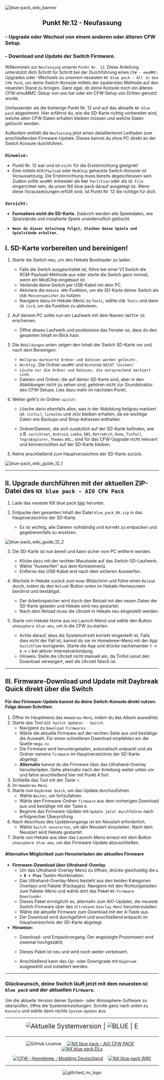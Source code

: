 ![blue-pack_wiki_banner](https://github.com/glitched-nx/blue_pack_NX/raw/blue_pack/blue_pack_NX_wiki/pics/blue-pack_wiki_banner.png)

<div align="center">

## Punkt Nr.12 - Neufassung
</div>

### - Upgrade oder Wechsel von einem anderen oder älteren CFW Setup.
### - Download und Update der Switch Firmware. 

Willkommen zur ```Neufassung``` unserer ```Punkt Nr. 12```. Diese Anleitung unterstützt dich Schritt für Schritt bei der Durchführung eines ```CFW - emuMMC```-Upgrades oder -Wechsels zu unserem neuesten ```NX blue pack - All in One CFW Pack```, um deine Switch-Konsole mittels der saubersten Methode auf den neuesten Stand zu bringen. Ganz egal, ob deine Konsole noch ein älteres CFW-emuMMC-Setup von uns hat oder ein CFW-Setup von Dritten genutzt wurde.

Umfassender als die bisherige Punkt Nr. 12 und auf das aktuelle ```NX blue pack``` abgestimmt. Hier erfährst du, wie die SD-Karte richtig vorbereitet wird, welche alten CFW-Daten erhalten bleiben müssen und welche Daten gelöscht werden.

Außerdem enthält die ```Neufassung``` jetzt einen detaillierteren Leitfaden zum anschließenden Firmware-Update. Dieses kannst du ohne PC direkt an der Switch Konsole durchführen.

### ```Hinweise:```
- Punkt Nr. 12 war und ist ```nicht``` für die Ersteinrichtung geeignet!
- Eine mittels ```RCM/Payload``` oder ```ModChip``` gehackte Switch-Konsole ist Voraussetzung. Die Ersteinrichtung muss bereits abgeschlossen sein. Zudem sollte ```emuMMC``` entweder als ```RAW Partition``` oder als ```SD File``` eingerichtet sein, da unser NX blue pack darauf ausgelegt ist. Wenn diese Voraussetzungen erfüllt sind, ist Punkt Nr. 12 die richtige für dich.

### ```Vorsicht:```
- **Formatiere nicht die SD-Karte.** Dadurch werden alle Spieledaten, wie Spielstände und installierte Spiele unwiderruflich gelöscht.

- **```Wenn du dieser Anleitung folgst, bleiben deine Spiele und Spielstände erhalten.```**

## I.    SD-Karte vorbereiten und bereinigen!

1. Starte die Switch neu, um den Hekate Bootloader zu laden.
   - Falls die Switch ausgeschaltet ist, führe bei einer V1 Switch die RCM-Payload-Methode aus oder starte die Switch ganz normal, wenn ein ModChip eingebaut ist.
   - Verbinde deine Switch per USB-Kabel mit dem PC.
   - Aktiviere die ```Hekate UMS```-Funktion, um die SD-Karte deiner Switch als ```USB-Massenspeicher``` zu nutzen:
   - Navigiere dazu im Hekate-Menü zu ```Tools```, wähle ```USB Tools``` und dann ```SD Card```, um die Funktion zu aktivieren.

2. Auf deinem PC sollte nun ein Laufwerk mit dem Namen ```SWITCH SD``` erscheinen. 
   - Öffne dieses Laufwerk und positioniere das Fenster so, dass du den gesamten Inhalt im Blick hast.

3. Die ```Abbildungen``` unten zeigen den Inhalt der Switch SD-Karte vor und nach dem Bereinigen:
   - ```Hellgrau markierte Ordner und Dateien werden gelöscht.```
   - ```Wichtig:``` Die Ordner ```emuMMC``` und ```Nintendo``` ```NICHT löschen!```
   - ```Lösche nur die Ordner und Dateien, die entsprechend markiert sind.```
   - Dateien und Ordner, die auf deiner SD-Karte sind, aber in den Abbildungen nicht zu sehen sind, gehören nicht zur Grundstruktur des CFW-Setups. Lies dazu mehr im nächsten Punkt.

4. Weiter geht's im Ordner ```switch```:
   - Lösche darin ebenfalls alles, was in der Abbildung hellgrau markiert ist. ```tinfoil```, ```linkalho``` und ```JKSV``` bleiben erhalten, da sie wichtige Daten wie Backups und Shop-Adressen enthalten.

   - Ordner/Dateien, die sich zusätzlich auf der SD-Karte befinden, wie z.B. ```switchroot```, ```Android```, ```Lakka```, ```DBI```, ```RetroArch```, ```Roms```, ```Tinfoil```, ```TegraExplorer```, ```Themes``` etc., sind für das CFW-Upgrade nicht relevant und können/sollten auf der SD-Karte bleiben.

5. Kehre anschließend zum Hauptverzeichnis der SD-Karte zurück.

![blue-pack_wiki_guide_12_1](https://github.com/glitched-nx/blue_pack_NX/raw/blue_pack/blue_pack_NX_wiki/pics/guide_12_pic_1.png)

---

## II. Upgrade durchführen mit der aktuellen ZIP-Datei des ```NX blue pack - AIO CFW Pack```

1. Lade das neueste NX blue pack [hier](https://github.com/glitched-nx/blue_pack_NX/releases/latest) herunter.

2. Entpacke den gesamten Inhalt der Datei ```blue_pack_NX.zip``` in das Hauptverzeichnis der SD-Karte.
   - Es ist wichtig, alle Dateien vollständig und korrekt zu entpacken und gegebenenfalls zu ersetzen.

![blue-pack_wiki_guide_12_2](https://github.com/glitched-nx/blue_pack_NX/raw/blue_pack/blue_pack_NX_wiki/pics/guide_12_pic_2.png)

3. Die SD-Karte ist nun bereit und kann sicher vom PC entfernt werden.
   - Klicke dazu mit der rechten Maustaste auf das Switch-SD-Laufwerk.
   - Wähle "Auswerfen" aus dem Kontextmenü.
   - Entferne das USB-Kabel erst nach dem sicheren Auswerfen.

4. Wechsle in Hekate zurück zum ```Home```-Bildschirm und führe einen ```Reload``` durch, indem du den ```Reload```-Button unten im Hekate-Homescreen berührst und bestätigst.
   - Der Arbeitsspeicher wird durch den Reload mit den neuen Daten der SD-Karte geladen und Hekate wird neu gestartet.
   - Nach dem Reload muss die Uhrzeit in Hekate neu eingestellt werden.

5. Starte von Hekate Home aus ins Launch-Menü und wähle den Button ```atmosphere blue emu```, um in die CFW zu starten.
   - Achte darauf, dass die Systemuhrzeit korrekt eingestellt ist. Falls dies nicht der Fall ist, kannst du sie im Homebrew-Menü mit der App ```SwitchTime``` korrigieren. Starte die App und drücke nacheinander ```Y``` -> ```A``` -> ```+``` bei aktiver Internetverbindung.
   - Hinweis: Stelle die Uhrzeit nicht manuell ein, da Tinfoil sonst den Download verweigert, weil die Uhrzeit falsch ist.

---

## III. Firmware-Download und Update mit Daybreak Quick direkt über die Switch

#### Für das Firmware-Update kannst du deine Switch-Konsole direkt nutzen. Folge diesen Schritten:

1. Öffne im Hauptmenü das ```Homebrew-Menü```, indem du das Album auswählst.
2. Starte das Tool ```AIO Switch Updater - Switch```.
   - Navigiere zu ```Download Firmwares```.
   - Wähle die aktuelle Firmware auf der rechten Seite aus und bestätige die Auswahl. Für einen schnelleren Download empfehlen wir die Quelle ```mega.nz```.
   - Die Firmware wird heruntergeladen, automatisch entpackt und als Ordner namens ```firmware``` im Hauptverzeichnis der SD-Karte abgelegt. 
   - **Alternativ** kannst du die Firmware über das Ultrahand-Overlay herunterladen. Gehe alternativ nach der Anleitung weiter unten vor und fahre anschließend hier mit Punkt 4 fort.
3. Schließe das Tool mit der Taste ```+```.
4. Im ```Homebrew-Menü```.
5. Starte nun ```Daybreak Quick```, um das Update durchzuführen.
   - Wähle ```Weiter```, um fortzufahren.
   - Wähle den Firmware-Ordner ```firmware``` aus dem vorherigen Download aus und bestätige mit der Taste ```A```.
   - Beginne das Firmware-Update mit ```Update jetzt durchführen``` nach erfolgreicher Überprüfung.
6. Nach Abschluss des Updatevorgangs ist ein Neustart erforderlich.
   - Wähle ```Switch neustarten```, um den Neustart einzuleiten. Nach dem Neustart wird Hekate gestartet.
7. Starte von Hekate aus über das Launch-Menü erneut mit dem Button ```atmosphere blue emu```, um das Firmware-Update abzuschließen.

#### **Alternative Möglichkeit zum Herunterladen der aktuellen Firmware**

- **Firmware-Download über Ultrahand-Overlay**
  - Um das Ultrahand-Overlay-Menü zu öffnen, drücke gleichzeitig die **`L + R + Plus`** Tasten-Kombination.
  - Das Ultrahand-Overlay-Menü besteht aus den beiden Kategorien Overlays und Pakete (Packages). Navigiere mit den Richtungstasten zum Pakete-Menü und wähle dort das Paket `NX-Firmware Downloader`.
  - Dieses Paket ermöglicht es, alternativ zum AIO-Updater, die neueste Switch-Firmware über das `Ultrahand-Overlay-Menü` herunterzuladen.
  - Wähle die aktuelle Firmware zum Download mit der A-Taste aus.
  - Der Download wird durchgeführt und anschließend entpackt im Hauptverzeichnis der SD-Karte abgelegt.
- **Hinweise:**
  - Download- und Entpackvorgang: Der angezeigte Prozentwert wird zweimal hochgezählt.
  - Dieses Paket ist neu und wird noch weiter verbessert.

  - Anschließend kann das Up- oder Downgrade mit `Daybreak` ausgewählt und installiert werden.

---

### Glückwunsch, deine Switch läuft jetzt mit dem neuesten ```NX blue pack``` und der aktuellen ```Firmware```.

Um die aktuelle Version deiner System- oder Atmosphere-Software zu überprüfen, öffne die Systemeinstellungen. Scrolle ganz nach unten zu ```Konsole``` und wähle dann rechts ```System-Update``` aus.

---

<div align="center" style="font-size: 1.5em;">
  <img src="https://img.shields.io/github/v/release/THZoria/NX_Firmware?style=for-the-badge&label=Aktuelle%20Systemversion&labelColor=123ede&color=b3b9e8" alt="Aktuelle Systemversion" />
  | 
  <img src="https://img.shields.io/github/v/release/glitched-nx/atmo_blue?include_prereleases&style=for-the-badge&label=BLUE&labelColor=123ede&color=b3b9e8" alt="BLUE" />
  | E
  </p>
</div>

---

<div align="center">

![GitHub License](https://img.shields.io/github/license/Atmosphere-NX/Atmosphere?style=for-the-badge&labelColor=123ede&color=123ede)&emsp;
[![NX blue pack - AIO CFW PACK](https://img.shields.io/github/v/release/glitched-nx/blue_pack_nx?style=for-the-badge&label=NX%20blue%20pack%20-%20AIO%20CFW%20PACK&labelColor=123ede&color=b3b9e8)](https://github.com/glitched-nx/blue_pack_NX/releases/latest)&emsp;
[![NX blue pack DLs](https://img.shields.io/github/downloads/glitched-nx/blue_pack_nx/total?style=for-the-badge&label=NX%20blue%20pack%20Downloads&labelColor=123ede&color=b3b9e8)](https://github.com/glitched-nx/blue_pack_NX/releases/latest)


[![CFW - Homebrew - Modding Deutschland](https://img.shields.io/badge/CFW%20--%20Homebrew%20--%20Modding%20Deutschland-b3b9e8?style=for-the-badge&logo=facebook&logoColor=123ede)](https://facebook.com/groups/switchcfwde)&emsp;
[![NX blue pack WIKI](https://img.shields.io/badge/NX%20blue%20pack%20WIKI-b3b9e8?style=for-the-badge&logo=facebook&logoColor=123ede)](https://github.com/glitched-nx/blue_pack_NX/wiki)

</div>

---

<div align="center">

![glitched_nx_logo](https://github.com/glitched-nx/blue_pack_NX/raw/blue_pack/blue_pack_NX_wiki/pics/glitched_nx_metal_logo.png)

</div>